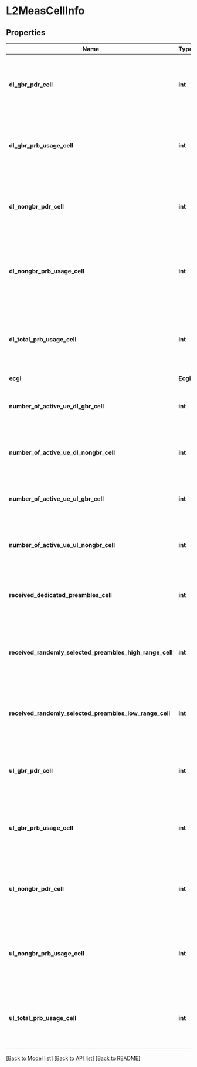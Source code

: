 # L2MeasCellInfo

## Properties
Name | Type | Description | Notes
------------ | ------------- | ------------- | -------------
**dl_gbr_pdr_cell** | **int** | It indicates the packet discard rate in percentage of the downlink GBR traffic in a cell, as defined in ETSI TS 136 314 [i.11]. | [optional] 
**dl_gbr_prb_usage_cell** | **int** | It indicates the PRB usage for downlink GBR traffic, as defined in ETSI TS 136 314 [i.11] and ETSI TS 136 423 [i.12]. | [optional] 
**dl_nongbr_pdr_cell** | **int** | It indicates the packet discard rate in percentage of the downlink non-GBR traffic in a cell, as defined in ETSI TS 136 314 [i.11]. | [optional] 
**dl_nongbr_prb_usage_cell** | **int** | It indicates (in percentage) the PRB usage for downlink non-GBR traffic, as defined in ETSI TS 136 314 [i.11] and ETSI TS 136 423 [i.12]. | [optional] 
**dl_total_prb_usage_cell** | **int** | It indicates (in percentage) the PRB usage for total downlink traffic, as defined in ETSI TS 136 314 [i.11] and ETSI TS 136 423 [i.12]. | [optional] 
**ecgi** | [**Ecgi**](Ecgi.md) |  | [optional] 
**number_of_active_ue_dl_gbr_cell** | **int** | It indicates the number of active UEs with downlink GBR traffic, as defined in ETSI TS 136 314 [i.11]. | [optional] 
**number_of_active_ue_dl_nongbr_cell** | **int** | It indicates the number of active UEs with downlink non-GBR traffic, as defined in ETSI TS 136 314 [i.11]. | [optional] 
**number_of_active_ue_ul_gbr_cell** | **int** | It indicates the number of active UEs with uplink GBR traffic, as defined in ETSI TS 136 314 [i.11]. | [optional] 
**number_of_active_ue_ul_nongbr_cell** | **int** | It indicates the number of active UEs with uplink non-GBR traffic, as defined in ETSI TS 136 314 [i.11]. | [optional] 
**received_dedicated_preambles_cell** | **int** | It indicates (in percentage) the received dedicated preamples, as defined in ETSI TS 136 314 [i.11]. | [optional] 
**received_randomly_selected_preambles_high_range_cell** | **int** | It indicates (in percentage) the received randomly selected preambles in the high range, as defined in ETSI TS 136 314 [i.11]. | [optional] 
**received_randomly_selected_preambles_low_range_cell** | **int** | It indicates (in percentage) the received randomly selected preambles in the low range, as defined in ETSI TS 136 314 [i.11]. | [optional] 
**ul_gbr_pdr_cell** | **int** | It indicates the packet discard rate in percentage of the uplink GBR traffic in a cell, as defined in ETSI TS 136 314 [i.11]. | [optional] 
**ul_gbr_prb_usage_cell** | **int** | It indicates (in percentage) the PRB usage for uplink GBR traffic, as defined in ETSI TS 136 314 [i.11] and ETSI TS 136 423 [i.12]. | [optional] 
**ul_nongbr_pdr_cell** | **int** | It indicates the packet discard rate in percentage of the uplink non-GBR traffic in a cell, as defined in ETSI TS 136 314 [i.11]. | [optional] 
**ul_nongbr_prb_usage_cell** | **int** | It indicates (in percentage) the PRB usage for uplink non-GBR traffic, as defined in ETSI TS 136 314 [i.11] and ETSI TS 136 423 [i.12]. | [optional] 
**ul_total_prb_usage_cell** | **int** | It indicates (in percentage) the PRB usage for total uplink traffic, as defined in ETSI TS 136 314 [i.11] and ETSI TS 136 423 [i.12]. | [optional] 

[[Back to Model list]](../README.md#documentation-for-models) [[Back to API list]](../README.md#documentation-for-api-endpoints) [[Back to README]](../README.md)

